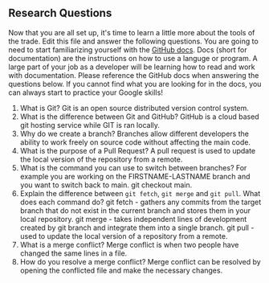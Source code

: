 ## Research Questions 

Now that you are all set up, it's time to learn a little more about the tools of the trade. Edit this file and answer the following questions. You are going to need to start familiarizing yourself with the [GitHub docs](https://docs.github.com/en). Docs (short for documentation) are the instructions on how to use a languge or program. A large part of your job as a developer will be learning how to read and work with documentation. Please reference the GitHub docs when answering the questions below. If you cannot find what you are looking for in the docs, you can always start to practice your Google skills!

1. What is Git? 
Git is an open source distributed version control system.
2. What is the difference between Git and GitHub?
GitHub is a cloud based git hosting service while GIT is ran locally.
3. Why do we create a branch?
Branches allow different developers the ability to work freely on source code without affecting the main code.
4. What is the purpose of a Pull Request?
A pull request is used to update the local version of the repository from a remote.
5. What is the command you can use to switch between branches? For example you are working on the FIRSTNAME-LASTNAME branch and you want to switch back to main.
git checkout main.
6. Explain the difference between `git fetch`, `git merge` and `git pull`. What does each command do?
git fetch - gathers any commits from the target branch that do not exist in the current branch and stores them in your local repository.
git merge - takes independent lines of development created by git branch and integrate them into a single branch.
git pull - used to update the local version of a repository from a remote.
7. What is a merge conflict?
Merge conflict is when two people have changed the same lines in a file.
8. How do you resolve a merge conflict?
Merge conflict can be resolved by opening the conflicted file and make the necessary changes.
